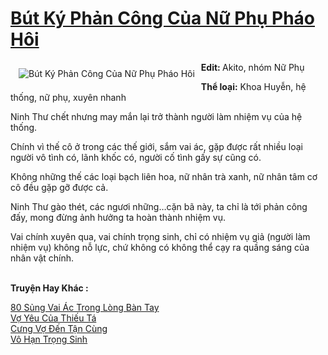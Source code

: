 <a href="https://utruyen.com/but-ky-phan-cong-cua-nu-phu-phao-hoi/16583/" title="Bút Ký Phản Công Của Nữ Phụ Pháo Hôi"><h1>Bút Ký Phản Công Của Nữ Phụ Pháo Hôi</h1></a><div style="display:table"><img align="right" style="float: left; padding: 10px;" src="https://utruyen.com/images/story/200x260/but-ky-phan-cong-cua-nu-phu-phao-hoi.jpg" alt="Bút Ký Phản Công Của Nữ Phụ Pháo Hôi"><b>Edit: </b>Akito, nhóm Nữ Phụ<p></p><b>Thể loại:</b> Khoa Huyễn, hệ thống, nữ phụ, xuyên nhanh<p></p>Ninh Thư chết nhưng may mắn lại trở thành người làm nhiệm vụ của hệ thống.<p></p>Chính vì thế cô ở trong các thế giới, sắm vai ác, gặp được rất nhiều loại người vô tình có, lãnh khốc có, người cố tình gấy sự cũng có.<p></p>Không những thế các loại bạch liên hoa, nữ nhân trà xanh, nữ nhân tâm cơ cô đều gặp gỡ được cả.<p></p>Ninh Thư gào thét, các ngươi những…cặn bã này, ta chỉ là tới phản công đấy, mong đừng ảnh hưởng ta hoàn thành nhiệm vụ.<p></p>Vai chính xuyên qua, vai chính trọng sinh, chỉ có nhiệm vụ giả (người làm nhiệm vụ) không nỗ lực, chứ không có không thể cạy ra quầng sáng của nhân vật chính.</div><p><br><b>Truyện Hay Khác :</b></p><a href="https://utruyen.com/80-sung-vai-ac-trong-long-ban-tay/25284/" alt="80 Sủng Vai Ác Trong Lòng Bàn Tay">80 Sủng Vai Ác Trong Lòng Bàn Tay</a><br/><a href="https://github.com/quanluxury/truyenhot/tree/master/truyenhay/19198/" alt="Vợ Yêu Của Thiếu Tá">Vợ Yêu Của Thiếu Tá</a><br/><a href="https://www.pinterest.com/pin/643874077960515686/" alt="Cưng Vợ Đến Tận Cùng">Cưng Vợ Đến Tận Cùng</a><br/><a href="https://www.flickr.com/photos/183745219@N08/49683362681/" alt="Vô Hạn Trọng Sinh">Vô Hạn Trọng Sinh</a><br/>